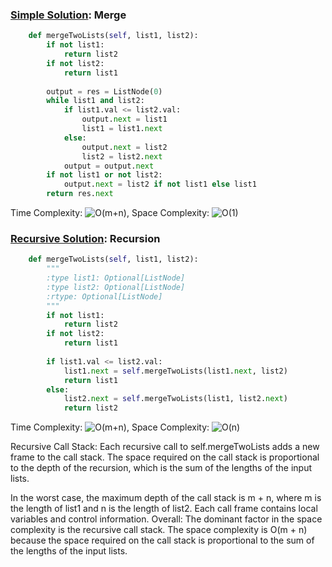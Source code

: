 ### [Simple Solution](/LinkedList/MergeTwoSortedLists/basic_sol.py): Merge

```python
    def mergeTwoLists(self, list1, list2):
        if not list1:
            return list2
        if not list2:
            return list1
        
        output = res = ListNode(0)
        while list1 and list2:
            if list1.val <= list2.val:
                output.next = list1
                list1 = list1.next
            else:
                output.next = list2
                list2 = list2.next
            output = output.next
        if not list1 or not list2:
            output.next = list2 if not list1 else list1
        return res.next
```

Time Complexity: ![O(m+n)](<https://latex.codecogs.com/svg.image?\inline&space;O(m+n)>), Space Complexity: ![O(1)](<https://latex.codecogs.com/svg.image?\inline&space;O(1)>)

### [Recursive Solution](/LinkedList/MergeTwoSortedLists/recursive_sol.py): Recursion

```python
    def mergeTwoLists(self, list1, list2):
        """
        :type list1: Optional[ListNode]
        :type list2: Optional[ListNode]
        :rtype: Optional[ListNode]
        """
        if not list1:
            return list2
        if not list2:
            return list1
        
        if list1.val <= list2.val:
            list1.next = self.mergeTwoLists(list1.next, list2)
            return list1
        else:
            list2.next = self.mergeTwoLists(list1, list2.next)
            return list2
```

Time Complexity: ![O(m+n)](<https://latex.codecogs.com/svg.image?\inline&space;O(m+n)>),
Space Complexity: ![O(n)](<https://latex.codecogs.com/svg.image?\inline&space;O(n)>)

Recursive Call Stack: Each recursive call to self.mergeTwoLists adds a new frame to the call stack. 
The space required on the call stack is proportional to the depth of the recursion, which is the sum of the lengths of the input lists.

In the worst case, the maximum depth of the call stack is m + n, where m is the length of list1 and n is the length of list2.
Each call frame contains local variables and control information.
Overall: The dominant factor in the space complexity is the recursive call stack. 
The space complexity is O(m + n) because the space required on the call stack is proportional to the sum of the lengths of the input lists.